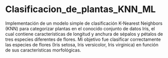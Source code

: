 # Clasificacion_de_plantas_KNN_ML
Implementación de un modelo simple de clasificación K-Nearest Neighbors (KNN) para categorizar plantas en el conocido conjunto de datos Iris, el cual contiene características de longitud y anchura de sépalos y pétalos de tres especies diferentes de flores. Mi objetivo fue clasificar correctamente las especies de flores (Iris setosa, Iris versicolor, Iris virginica) en función de sus características morfológicas.
